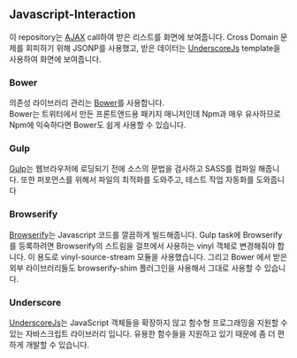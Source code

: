 
## Javascript-Interaction
이 repository는 [AJAX](http://api.jquery.com/jquery.ajax/) call하여 받은 리스트를 화면에 보여줍니다.
Cross Domain 문제를 회피하기 위해 JSONP를 사용했고, 받은 데이터는 [UnderscoreJs](http://underscorejs.org/) template을 사용하여 화면에 보여줍니다.

### Bower
의존성 라이브러리 관리는 [Bower](https://bower.io/)를 사용합니다.  
Bower는 트위터에서 만든 프론트앤드용 패키지 매니저인데 Npm과 매우 유사하므로 Npm에 익숙하다면 Bower도 쉽게 사용할 수 있습니다.

### Gulp
[Gulp](http://gulpjs.com/)는 웹브라우저에 로딩되기 전에 소스의 문법을 검사하고 SASS를 컴파일 해줍니다.
또한 퍼포먼스를 위해서 파일의 최적화를 도와주고, 테스트 작업 자동화를 도와줍니다

### Browserify
[Browserify](http://browserify.org/)는 Javascript 코드를 깔끔하게 빌드해줍니다.
Gulp task에 Browserify를 등록하려면 Browserify의 스트림을 걸프에서 사용하는 vinyl 객체로 변경해줘야 합니다.
이 용도로 vinyl-source-stream 모듈을 사용했습니다.
그리고 Bower 에서 받은 외부 라이브러리들도 browserify-shim 플러그인을 사용해서 그대로 사용할 수 있습니다.

### Underscore
[UnderscoreJs](http://underscorejs.org/)는 JavaScript 객체들을 확장하지 않고 함수형 프로그래밍을 지원할 수 있는 자바스크립트 라이브러리 입니다.
유용한 함수들을 지원하고 있기 때문에 좀 더 편하게 개발할 수 있습니다.
